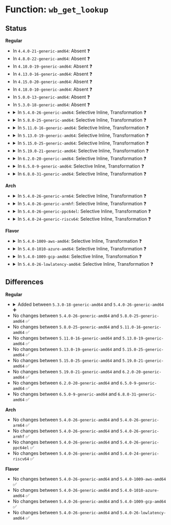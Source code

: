 # Function: <code>wb_get_lookup</code>

## Status
<b>Regular</b>
<ul>
<li>
In <code>4.4.0-21-generic-amd64</code>: Absent ❓
</li>
<li>
In <code>4.8.0-22-generic-amd64</code>: Absent ❓
</li>
<li>
In <code>4.10.0-19-generic-amd64</code>: Absent ❓
</li>
<li>
In <code>4.13.0-16-generic-amd64</code>: Absent ❓
</li>
<li>
In <code>4.15.0-20-generic-amd64</code>: Absent ❓
</li>
<li>
In <code>4.18.0-10-generic-amd64</code>: Absent ❓
</li>
<li>
In <code>5.0.0-13-generic-amd64</code>: Absent ❓
</li>
<li>
In <code>5.3.0-18-generic-amd64</code>: Absent ❓
</li>
<li>
<details>
<summary>In <code>5.4.0-26-generic-amd64</code>: Selective Inline, Transformation ❓</summary>

```c
struct bdi_writeback * wb_get_lookup(struct backing_dev_info * bdi, struct cgroup_subsys_state * memcg_css)
```

```json
{
  "name": "wb_get_lookup",
  "collision_type": "Unique Global",
  "inline_type": "Selective",
  "funcs": [
    {
      "addr": 18446744071581244584,
      "name": "wb_get_lookup",
      "external": true,
      "loc": "mm/backing-dev.c:644",
      "file": "mm/backing-dev.c",
      "inline": "not declared, inlined",
      "caller_inline": [
        "mm/backing-dev.c:wb_get_create"
      ],
      "caller_func": [
        "mm/backing-dev.c:wb_get_create",
        "fs/fs-writeback.c:cgroup_writeback_by_id"
      ]
    }
  ],
  "symbols": [
    {
      "addr": 18446744071581240320,
      "name": "wb_get_lookup.part.0",
      "section": ".text",
      "bind": "STB_LOCAL",
      "size": 200
    },
    {
      "addr": 18446744071581242144,
      "name": "wb_get_lookup",
      "section": ".text",
      "bind": "STB_GLOBAL",
      "size": 31
    }
  ]
}
```
</details>
</li>
<li>
<details>
<summary>In <code>5.8.0-25-generic-amd64</code>: Selective Inline, Transformation ❓</summary>

```c
struct bdi_writeback * wb_get_lookup(struct backing_dev_info * bdi, struct cgroup_subsys_state * memcg_css)
```

```json
{
  "name": "wb_get_lookup",
  "collision_type": "Unique Global",
  "inline_type": "Selective",
  "funcs": [
    {
      "addr": 18446744071581434681,
      "name": "wb_get_lookup",
      "external": true,
      "loc": "mm/backing-dev.c:643",
      "file": "mm/backing-dev.c",
      "inline": "not declared, inlined",
      "caller_inline": [
        "mm/backing-dev.c:wb_get_create"
      ],
      "caller_func": [
        "mm/backing-dev.c:wb_get_create",
        "fs/fs-writeback.c:cgroup_writeback_by_id"
      ]
    }
  ],
  "symbols": [
    {
      "addr": 18446744071581429264,
      "name": "wb_get_lookup.part.0",
      "section": ".text",
      "bind": "STB_LOCAL",
      "size": 202
    },
    {
      "addr": 18446744071581431312,
      "name": "wb_get_lookup",
      "section": ".text",
      "bind": "STB_GLOBAL",
      "size": 31
    }
  ]
}
```
</details>
</li>
<li>
<details>
<summary>In <code>5.11.0-16-generic-amd64</code>: Selective Inline, Transformation ❓</summary>

```c
struct bdi_writeback * wb_get_lookup(struct backing_dev_info * bdi, struct cgroup_subsys_state * memcg_css)
```

```json
{
  "name": "wb_get_lookup",
  "collision_type": "Unique Global",
  "inline_type": "Selective",
  "funcs": [
    {
      "addr": 18446744071581477593,
      "name": "wb_get_lookup",
      "external": true,
      "loc": "mm/backing-dev.c:544",
      "file": "mm/backing-dev.c",
      "inline": "not declared, inlined",
      "caller_inline": [
        "mm/backing-dev.c:wb_get_create"
      ],
      "caller_func": [
        "mm/backing-dev.c:wb_get_create",
        "fs/fs-writeback.c:cgroup_writeback_by_id"
      ]
    }
  ],
  "symbols": [
    {
      "addr": 18446744071581472464,
      "name": "wb_get_lookup.part.0",
      "section": ".text",
      "bind": "STB_LOCAL",
      "size": 242
    },
    {
      "addr": 18446744071581473984,
      "name": "wb_get_lookup",
      "section": ".text",
      "bind": "STB_GLOBAL",
      "size": 31
    }
  ]
}
```
</details>
</li>
<li>
<details>
<summary>In <code>5.13.0-19-generic-amd64</code>: Selective Inline, Transformation ❓</summary>

```c
struct bdi_writeback * wb_get_lookup(struct backing_dev_info * bdi, struct cgroup_subsys_state * memcg_css)
```

```json
{
  "name": "wb_get_lookup",
  "collision_type": "Unique Global",
  "inline_type": "Selective",
  "funcs": [
    {
      "addr": 18446744071581498377,
      "name": "wb_get_lookup",
      "external": true,
      "loc": "mm/backing-dev.c:543",
      "file": "mm/backing-dev.c",
      "inline": "not declared, inlined",
      "caller_inline": [
        "mm/backing-dev.c:wb_get_create"
      ],
      "caller_func": [
        "mm/backing-dev.c:wb_get_create",
        "fs/fs-writeback.c:cgroup_writeback_by_id"
      ]
    }
  ],
  "symbols": [
    {
      "addr": 18446744071581492608,
      "name": "wb_get_lookup.part.0",
      "section": ".text",
      "bind": "STB_LOCAL",
      "size": 242
    },
    {
      "addr": 18446744071581494400,
      "name": "wb_get_lookup",
      "section": ".text",
      "bind": "STB_GLOBAL",
      "size": 31
    }
  ]
}
```
</details>
</li>
<li>
<details>
<summary>In <code>5.15.0-25-generic-amd64</code>: Selective Inline, Transformation ❓</summary>

```c
struct bdi_writeback * wb_get_lookup(struct backing_dev_info * bdi, struct cgroup_subsys_state * memcg_css)
```

```json
{
  "name": "wb_get_lookup",
  "collision_type": "Unique Global",
  "inline_type": "Selective",
  "funcs": [
    {
      "addr": 18446744071581758377,
      "name": "wb_get_lookup",
      "external": true,
      "loc": "mm/backing-dev.c:566",
      "file": "mm/backing-dev.c",
      "inline": "not declared, inlined",
      "caller_inline": [
        "mm/backing-dev.c:wb_get_create"
      ],
      "caller_func": [
        "mm/backing-dev.c:wb_get_create",
        "fs/fs-writeback.c:cgroup_writeback_by_id"
      ]
    }
  ],
  "symbols": [
    {
      "addr": 18446744071581751552,
      "name": "wb_get_lookup.part.0",
      "section": ".text",
      "bind": "STB_LOCAL",
      "size": 242
    },
    {
      "addr": 18446744071581753872,
      "name": "wb_get_lookup",
      "section": ".text",
      "bind": "STB_GLOBAL",
      "size": 31
    }
  ]
}
```
</details>
</li>
<li>
<details>
<summary>In <code>5.19.0-21-generic-amd64</code>: Selective Inline, Transformation ❓</summary>

```c
struct bdi_writeback * wb_get_lookup(struct backing_dev_info * bdi, struct cgroup_subsys_state * memcg_css)
```

```json
{
  "name": "wb_get_lookup",
  "collision_type": "Unique Global",
  "inline_type": "Selective",
  "funcs": [
    {
      "addr": 18446744071582138442,
      "name": "wb_get_lookup",
      "external": true,
      "loc": "mm/backing-dev.c:555",
      "file": "mm/backing-dev.c",
      "inline": "not declared, inlined",
      "caller_inline": [
        "mm/backing-dev.c:wb_get_create"
      ],
      "caller_func": [
        "mm/backing-dev.c:wb_get_create",
        "fs/fs-writeback.c:cgroup_writeback_by_id"
      ]
    }
  ],
  "symbols": [
    {
      "addr": 18446744071582137872,
      "name": "wb_get_lookup.part.0",
      "section": ".text",
      "bind": "STB_LOCAL",
      "size": 277
    },
    {
      "addr": 18446744071582138304,
      "name": "wb_get_lookup",
      "section": ".text",
      "bind": "STB_GLOBAL",
      "size": 47
    }
  ]
}
```
</details>
</li>
<li>
<details>
<summary>In <code>6.2.0-20-generic-amd64</code>: Selective Inline, Transformation ❓</summary>

```c
struct bdi_writeback * wb_get_lookup(struct backing_dev_info * bdi, struct cgroup_subsys_state * memcg_css)
```

```json
{
  "name": "wb_get_lookup",
  "collision_type": "Unique Global",
  "inline_type": "Selective",
  "funcs": [
    {
      "addr": 18446744071582615834,
      "name": "wb_get_lookup",
      "external": true,
      "loc": "mm/backing-dev.c:682",
      "file": "mm/backing-dev.c",
      "inline": "not declared, inlined",
      "caller_inline": [
        "mm/backing-dev.c:wb_get_create"
      ],
      "caller_func": [
        "mm/backing-dev.c:wb_get_create",
        "fs/fs-writeback.c:cgroup_writeback_by_id"
      ]
    }
  ],
  "symbols": [
    {
      "addr": 18446744071582614688,
      "name": "wb_get_lookup.part.0",
      "section": ".text",
      "bind": "STB_LOCAL",
      "size": 277
    },
    {
      "addr": 18446744071582615680,
      "name": "wb_get_lookup",
      "section": ".text",
      "bind": "STB_GLOBAL",
      "size": 47
    }
  ]
}
```
</details>
</li>
<li>
<details>
<summary>In <code>6.5.0-9-generic-amd64</code>: Selective Inline, Transformation ❓</summary>

```c
struct bdi_writeback * wb_get_lookup(struct backing_dev_info * bdi, struct cgroup_subsys_state * memcg_css)
```

```json
{
  "name": "wb_get_lookup",
  "collision_type": "Unique Global",
  "inline_type": "Selective",
  "funcs": [
    {
      "addr": 18446744071582824570,
      "name": "wb_get_lookup",
      "external": true,
      "loc": "mm/backing-dev.c:695",
      "file": "mm/backing-dev.c",
      "inline": "not declared, inlined",
      "caller_inline": [
        "mm/backing-dev.c:wb_get_create"
      ],
      "caller_func": [
        "mm/backing-dev.c:wb_get_create",
        "fs/fs-writeback.c:cgroup_writeback_by_id"
      ]
    }
  ],
  "symbols": [
    {
      "addr": 18446744071582823456,
      "name": "wb_get_lookup.part.0",
      "section": ".text",
      "bind": "STB_LOCAL",
      "size": 259
    },
    {
      "addr": 18446744071582824416,
      "name": "wb_get_lookup",
      "section": ".text",
      "bind": "STB_GLOBAL",
      "size": 47
    }
  ]
}
```
</details>
</li>
<li>
<details>
<summary>In <code>6.8.0-31-generic-amd64</code>: Selective Inline, Transformation ❓</summary>

```c
struct bdi_writeback * wb_get_lookup(struct backing_dev_info * bdi, struct cgroup_subsys_state * memcg_css)
```

```json
{
  "name": "wb_get_lookup",
  "collision_type": "Unique Global",
  "inline_type": "Selective",
  "funcs": [
    {
      "addr": 18446744071582998955,
      "name": "wb_get_lookup",
      "external": true,
      "loc": "mm/backing-dev.c:693",
      "file": "mm/backing-dev.c",
      "inline": "not declared, inlined",
      "caller_inline": [
        "mm/backing-dev.c:wb_get_create"
      ],
      "caller_func": [
        "mm/backing-dev.c:wb_get_create",
        "fs/fs-writeback.c:cgroup_writeback_by_id"
      ]
    }
  ],
  "symbols": [
    {
      "addr": 18446744071582998384,
      "name": "wb_get_lookup.part.0",
      "section": ".text",
      "bind": "STB_LOCAL",
      "size": 259
    },
    {
      "addr": 18446744071582998832,
      "name": "wb_get_lookup",
      "section": ".text",
      "bind": "STB_GLOBAL",
      "size": 47
    }
  ]
}
```
</details>
</li>
</ul>
<b>Arch</b>
<ul>
<li>
<details>
<summary>In <code>5.4.0-26-generic-arm64</code>: Selective Inline, Transformation ❓</summary>

```c
struct bdi_writeback * wb_get_lookup(struct backing_dev_info * bdi, struct cgroup_subsys_state * memcg_css)
```

```json
{
  "name": "wb_get_lookup",
  "collision_type": "Unique Global",
  "inline_type": "Selective",
  "funcs": [
    {
      "addr": 18446603336492643364,
      "name": "wb_get_lookup",
      "external": true,
      "loc": "mm/backing-dev.c:644",
      "file": "mm/backing-dev.c",
      "inline": "not declared, inlined",
      "caller_inline": [
        "mm/backing-dev.c:wb_get_create"
      ],
      "caller_func": [
        "mm/backing-dev.c:wb_get_create",
        "fs/fs-writeback.c:cgroup_writeback_by_id"
      ]
    }
  ],
  "symbols": [
    {
      "addr": 18446603336492639184,
      "name": "wb_get_lookup.part.0",
      "section": ".text",
      "bind": "STB_LOCAL",
      "size": 372
    },
    {
      "addr": 18446603336492640424,
      "name": "wb_get_lookup",
      "section": ".text",
      "bind": "STB_GLOBAL",
      "size": 76
    }
  ]
}
```
</details>
</li>
<li>
<details>
<summary>In <code>5.4.0-26-generic-armhf</code>: Selective Inline, Transformation ❓</summary>

```c
struct bdi_writeback * wb_get_lookup(struct backing_dev_info * bdi, struct cgroup_subsys_state * memcg_css)
```

```json
{
  "name": "wb_get_lookup",
  "collision_type": "Unique Global",
  "inline_type": "Selective",
  "funcs": [
    {
      "addr": 3226485432,
      "name": "wb_get_lookup",
      "external": true,
      "loc": "mm/backing-dev.c:644",
      "file": "mm/backing-dev.c",
      "inline": "not declared, inlined",
      "caller_inline": [
        "mm/backing-dev.c:wb_get_create"
      ],
      "caller_func": [
        "mm/backing-dev.c:wb_get_create",
        "fs/fs-writeback.c:cgroup_writeback_by_id"
      ]
    }
  ],
  "symbols": [
    {
      "addr": 3226482188,
      "name": "wb_get_lookup.part.0",
      "section": ".text",
      "bind": "STB_LOCAL",
      "size": 336
    },
    {
      "addr": 3226483128,
      "name": "wb_get_lookup",
      "section": ".text",
      "bind": "STB_GLOBAL",
      "size": 48
    }
  ]
}
```
</details>
</li>
<li>
<details>
<summary>In <code>5.4.0-26-generic-ppc64el</code>: Selective Inline, Transformation ❓</summary>

```c
struct bdi_writeback * wb_get_lookup(struct backing_dev_info * bdi, struct cgroup_subsys_state * memcg_css)
```

```json
{
  "name": "wb_get_lookup",
  "collision_type": "Unique Global",
  "inline_type": "Selective",
  "funcs": [
    {
      "addr": 13835058055285960608,
      "name": "wb_get_lookup",
      "external": true,
      "loc": "mm/backing-dev.c:644",
      "file": "mm/backing-dev.c",
      "inline": "not declared, inlined",
      "caller_inline": [
        "mm/backing-dev.c:wb_get_create"
      ],
      "caller_func": [
        "mm/backing-dev.c:wb_get_create",
        "fs/fs-writeback.c:cgroup_writeback_by_id"
      ]
    }
  ],
  "symbols": [
    {
      "addr": 13835058055285954288,
      "name": "wb_get_lookup.part.0",
      "section": ".text",
      "bind": "STB_LOCAL",
      "size": 432
    },
    {
      "addr": 13835058055285957088,
      "name": "wb_get_lookup",
      "section": ".text",
      "bind": "STB_GLOBAL",
      "size": 40
    }
  ]
}
```
</details>
</li>
<li>
<details>
<summary>In <code>5.4.0-24-generic-riscv64</code>: Selective Inline, Transformation ❓</summary>

```c
struct bdi_writeback * wb_get_lookup(struct backing_dev_info * bdi, struct cgroup_subsys_state * memcg_css)
```

```json
{
  "name": "wb_get_lookup",
  "collision_type": "Unique Global",
  "inline_type": "Selective",
  "funcs": [
    {
      "addr": 18446743936272658980,
      "name": "wb_get_lookup",
      "external": true,
      "loc": "mm/backing-dev.c:644",
      "file": "mm/backing-dev.c",
      "inline": "not declared, inlined",
      "caller_inline": [
        "mm/backing-dev.c:wb_get_create"
      ],
      "caller_func": [
        "mm/backing-dev.c:wb_get_create",
        "fs/fs-writeback.c:cgroup_writeback_by_id"
      ]
    }
  ],
  "symbols": [
    {
      "addr": 18446743936272654602,
      "name": "wb_get_lookup.part.0",
      "section": ".text",
      "bind": "STB_LOCAL",
      "size": 274
    },
    {
      "addr": 18446743936272656492,
      "name": "wb_get_lookup",
      "section": ".text",
      "bind": "STB_GLOBAL",
      "size": 60
    }
  ]
}
```
</details>
</li>
</ul>
<b>Flavor</b>
<ul>
<li>
<details>
<summary>In <code>5.4.0-1009-aws-amd64</code>: Selective Inline, Transformation ❓</summary>

```c
struct bdi_writeback * wb_get_lookup(struct backing_dev_info * bdi, struct cgroup_subsys_state * memcg_css)
```

```json
{
  "name": "wb_get_lookup",
  "collision_type": "Unique Global",
  "inline_type": "Selective",
  "funcs": [
    {
      "addr": 18446744071581213432,
      "name": "wb_get_lookup",
      "external": true,
      "loc": "mm/backing-dev.c:644",
      "file": "mm/backing-dev.c",
      "inline": "not declared, inlined",
      "caller_inline": [
        "mm/backing-dev.c:wb_get_create"
      ],
      "caller_func": [
        "mm/backing-dev.c:wb_get_create",
        "fs/fs-writeback.c:cgroup_writeback_by_id"
      ]
    }
  ],
  "symbols": [
    {
      "addr": 18446744071581209168,
      "name": "wb_get_lookup.part.0",
      "section": ".text",
      "bind": "STB_LOCAL",
      "size": 200
    },
    {
      "addr": 18446744071581210992,
      "name": "wb_get_lookup",
      "section": ".text",
      "bind": "STB_GLOBAL",
      "size": 31
    }
  ]
}
```
</details>
</li>
<li>
<details>
<summary>In <code>5.4.0-1010-azure-amd64</code>: Selective Inline, Transformation ❓</summary>

```c
struct bdi_writeback * wb_get_lookup(struct backing_dev_info * bdi, struct cgroup_subsys_state * memcg_css)
```

```json
{
  "name": "wb_get_lookup",
  "collision_type": "Unique Global",
  "inline_type": "Selective",
  "funcs": [
    {
      "addr": 18446744071581160136,
      "name": "wb_get_lookup",
      "external": true,
      "loc": "mm/backing-dev.c:644",
      "file": "mm/backing-dev.c",
      "inline": "not declared, inlined",
      "caller_inline": [
        "mm/backing-dev.c:wb_get_create"
      ],
      "caller_func": [
        "mm/backing-dev.c:wb_get_create",
        "fs/fs-writeback.c:cgroup_writeback_by_id"
      ]
    }
  ],
  "symbols": [
    {
      "addr": 18446744071581155920,
      "name": "wb_get_lookup.part.0",
      "section": ".text",
      "bind": "STB_LOCAL",
      "size": 200
    },
    {
      "addr": 18446744071581157728,
      "name": "wb_get_lookup",
      "section": ".text",
      "bind": "STB_GLOBAL",
      "size": 31
    }
  ]
}
```
</details>
</li>
<li>
<details>
<summary>In <code>5.4.0-1009-gcp-amd64</code>: Selective Inline, Transformation ❓</summary>

```c
struct bdi_writeback * wb_get_lookup(struct backing_dev_info * bdi, struct cgroup_subsys_state * memcg_css)
```

```json
{
  "name": "wb_get_lookup",
  "collision_type": "Unique Global",
  "inline_type": "Selective",
  "funcs": [
    {
      "addr": 18446744071581204632,
      "name": "wb_get_lookup",
      "external": true,
      "loc": "mm/backing-dev.c:644",
      "file": "mm/backing-dev.c",
      "inline": "not declared, inlined",
      "caller_inline": [
        "mm/backing-dev.c:wb_get_create"
      ],
      "caller_func": [
        "mm/backing-dev.c:wb_get_create",
        "fs/fs-writeback.c:cgroup_writeback_by_id"
      ]
    }
  ],
  "symbols": [
    {
      "addr": 18446744071581200368,
      "name": "wb_get_lookup.part.0",
      "section": ".text",
      "bind": "STB_LOCAL",
      "size": 200
    },
    {
      "addr": 18446744071581202192,
      "name": "wb_get_lookup",
      "section": ".text",
      "bind": "STB_GLOBAL",
      "size": 31
    }
  ]
}
```
</details>
</li>
<li>
<details>
<summary>In <code>5.4.0-26-lowlatency-amd64</code>: Selective Inline, Transformation ❓</summary>

```c
struct bdi_writeback * wb_get_lookup(struct backing_dev_info * bdi, struct cgroup_subsys_state * memcg_css)
```

```json
{
  "name": "wb_get_lookup",
  "collision_type": "Unique Global",
  "inline_type": "Selective",
  "funcs": [
    {
      "addr": 18446744071581267945,
      "name": "wb_get_lookup",
      "external": true,
      "loc": "mm/backing-dev.c:644",
      "file": "mm/backing-dev.c",
      "inline": "not declared, inlined",
      "caller_inline": [
        "mm/backing-dev.c:wb_get_create"
      ],
      "caller_func": [
        "mm/backing-dev.c:wb_get_create",
        "fs/fs-writeback.c:cgroup_writeback_by_id"
      ]
    }
  ],
  "symbols": [
    {
      "addr": 18446744071581264624,
      "name": "wb_get_lookup.part.0",
      "section": ".text",
      "bind": "STB_LOCAL",
      "size": 259
    },
    {
      "addr": 18446744071581265552,
      "name": "wb_get_lookup",
      "section": ".text",
      "bind": "STB_GLOBAL",
      "size": 31
    }
  ]
}
```
</details>
</li>
</ul>

## Differences
<b>Regular</b>
<ul>
<li>
<details>
<summary>Added between <code>5.3.0-18-generic-amd64</code> and <code>5.4.0-26-generic-amd64</code> ➕</summary>

```c
struct bdi_writeback * wb_get_lookup(struct backing_dev_info * bdi, struct cgroup_subsys_state * memcg_css)
```
</details>
</li>
<li>
No changes between <code>5.4.0-26-generic-amd64</code> and <code>5.8.0-25-generic-amd64</code> ✅
</li>
<li>
No changes between <code>5.8.0-25-generic-amd64</code> and <code>5.11.0-16-generic-amd64</code> ✅
</li>
<li>
No changes between <code>5.11.0-16-generic-amd64</code> and <code>5.13.0-19-generic-amd64</code> ✅
</li>
<li>
No changes between <code>5.13.0-19-generic-amd64</code> and <code>5.15.0-25-generic-amd64</code> ✅
</li>
<li>
No changes between <code>5.15.0-25-generic-amd64</code> and <code>5.19.0-21-generic-amd64</code> ✅
</li>
<li>
No changes between <code>5.19.0-21-generic-amd64</code> and <code>6.2.0-20-generic-amd64</code> ✅
</li>
<li>
No changes between <code>6.2.0-20-generic-amd64</code> and <code>6.5.0-9-generic-amd64</code> ✅
</li>
<li>
No changes between <code>6.5.0-9-generic-amd64</code> and <code>6.8.0-31-generic-amd64</code> ✅
</li>
</ul>
<b>Arch</b>
<ul>
<li>
No changes between <code>5.4.0-26-generic-amd64</code> and <code>5.4.0-26-generic-arm64</code> ✅
</li>
<li>
No changes between <code>5.4.0-26-generic-amd64</code> and <code>5.4.0-26-generic-armhf</code> ✅
</li>
<li>
No changes between <code>5.4.0-26-generic-amd64</code> and <code>5.4.0-26-generic-ppc64el</code> ✅
</li>
<li>
No changes between <code>5.4.0-26-generic-amd64</code> and <code>5.4.0-24-generic-riscv64</code> ✅
</li>
</ul>
<b>Flavor</b>
<ul>
<li>
No changes between <code>5.4.0-26-generic-amd64</code> and <code>5.4.0-1009-aws-amd64</code> ✅
</li>
<li>
No changes between <code>5.4.0-26-generic-amd64</code> and <code>5.4.0-1010-azure-amd64</code> ✅
</li>
<li>
No changes between <code>5.4.0-26-generic-amd64</code> and <code>5.4.0-1009-gcp-amd64</code> ✅
</li>
<li>
No changes between <code>5.4.0-26-generic-amd64</code> and <code>5.4.0-26-lowlatency-amd64</code> ✅
</li>
</ul>
